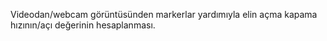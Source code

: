 Videodan/webcam görüntüsünden markerlar yardımıyla elin açma kapama hızının/açı değerinin hesaplanması.
